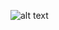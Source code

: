 ![alt text](https://github.com/shkungulio/DAML-Projects/Excel%20Projects/Bike_Sales/blob/main/bike-sales.png?raw=true)
